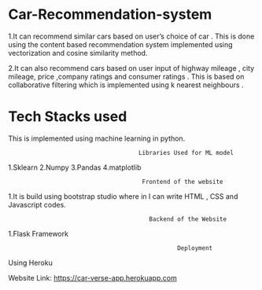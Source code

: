 # Car-Recommendation-system
1.It can recommend similar cars based on user’s choice of car . This is done using the content based recommendation system implemented using vectorization and cosine similarity method.


2.It can also recommend cars based on user input of highway mileage , city mileage, price ,company ratings and consumer ratings . This is based on collaborative filtering which is implemented using k nearest neighbours .


# Tech Stacks used
This is implemented using machine learning in python.


                                         Libraries Used for ML model
1.Sklearn
2.Numpy
3.Pandas
4.matplotlib

                                          Frontend of the website
                                          
1.It is build using bootstrap studio where in I can write HTML , CSS and Javascript codes.


                                            Backend of the Website
1.Flask Framework

                                                    Deployment
Using Heroku


Website Link:
https://car-verse-app.herokuapp.com





